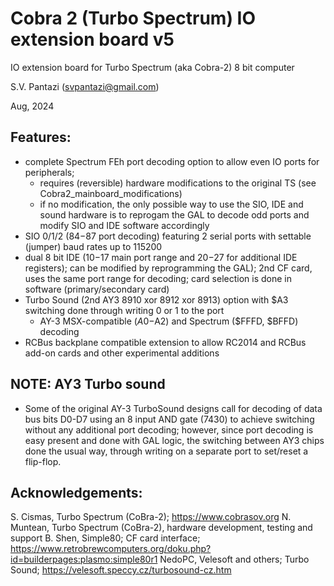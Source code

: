 # Cobra 2 (Turbo Spectrum) IO extension board v5
IO extension board for Turbo Spectrum (aka Cobra-2) 8 bit computer

S.V. Pantazi (svpantazi@gmail.com)

Aug, 2024

## Features:
- complete Spectrum FEh port decoding option to allow even IO ports for peripherals; 
    - requires (reversible) hardware modifications to the original TS (see Cobra2_mainboard_modifications)
    - if no modification, the only possible way to use the SIO, IDE and sound hardware is to reprogam the GAL to decode odd ports and modify SIO and IDE software accordingly
- SIO 0/1/2 ($84-$87 port decoding) featuring 2 serial ports with settable (jumper) baud rates up to 115200
- dual 8 bit IDE ($10-$17 main port range and $20-$27 for additional IDE registers); can be modified by reprogramming the GAL); 2nd CF card, uses the same port range for decoding; card selection is done in software (primary/secondary card)
- Turbo Sound (2nd AY3 8910 xor 8912 xor 8913) option with $A3 switching done through writing 0 or 1 to the port
    - AY-3 MSX-compatible ($A0-$A2) and Spectrum ($FFFD, $BFFD) decoding
- RCBus backplane compatible extension to allow RC2014 and RCBus add-on cards and other experimental additions

## NOTE: AY3 Turbo sound
  - Some of the original AY-3 TurboSound designs call for decoding of data bus bits D0-D7 using an 8 input AND gate (7430) to achieve switching without any additional port decoding; however, since port decoding is easy present and done with GAL logic, the switching between AY3 chips done the usual way, through writing on a separate port to set/reset a flip-flop.

## Acknowledgements:
  S. Cismas, Turbo Spectrum (CoBra-2); https://www.cobrasov.org
  N. Muntean, Turbo Spectrum (CoBra-2), hardware development, testing and support
  B. Shen, Simple80; CF card interface; https://www.retrobrewcomputers.org/doku.php?id=builderpages:plasmo:simple80r1
  NedoPC, Velesoft and others; Turbo Sound; https://velesoft.speccy.cz/turbosound-cz.htm

